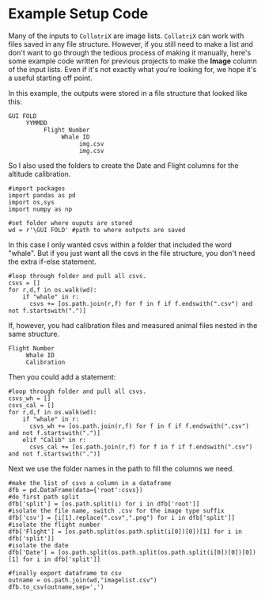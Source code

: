 # Example Setup Code
Many of the inputs to  `CollatriX` are image lists. `CollatriX` can work with files saved in any file structure. However, if you still need to make a list and don't want to go through the tedious process of making it manually, here's some example code written for previous projects to make the **Image** column of the input lists. Even if it's not exactly what you're looking for, we hope it's a useful starting off point.

In this example, the outputs were stored in a file structure that looked like this:  
```
GUI FOLD     
     YYMMDD    
          Flight Number     
               Whale ID       
                    img.csv        
                    img.csv    
```

So I also used the folders to create the Date and Flight columns for the altitude calibration.
```
#import packages
import pandas as pd
import os,sys
import numpy as np

#set folder where ouputs are stored
wd = r'\GUI FOLD' #path to where outputs are saved
```

In this case I only wanted csvs within a folder that included the word "whale". But if you just want all the csvs in the file structure, you don't need the extra if-else statement.
```
#loop through folder and pull all csvs.
csvs = []
for r,d,f in os.walk(wd):
    if "whale" in r:
      csvs += [os.path.join(r,f) for f in f if f.endswith(".csv") and not f.startswith(".")]
```
If, however, you had calibration files and measured animal files nested in the same structure.  

```
Flight Number
     Whale ID
     Calibration  
```

Then you could add a statement:
```
#loop through folder and pull all csvs.
csvs_wh = []
csvs_cal = []
for r,d,f in os.walk(wd):
    if "whale" in r:
      csvs_wh += [os.path.join(r,f) for f in f if f.endswith(".csv") and not f.startswith(".")]
    elif "Calib" in r:
      csvs_cal += [os.path.join(r,f) for f in f if f.endswith(".csv") and not f.startswith(".")]
```

Next we use the folder names in the path to fill the columns we need.
```
#make the list of csvs a column in a dataframe
dfb = pd.DataFrame(data={'root':csvs})
#do first path split
dfb['split'] = [os.path.split(i) for i in dfb['root']]
#isolate the file name, switch .csv for the image type suffix
dfb['csv'] = [i[1].replace(".csv",".png") for i in dfb['split']]
#isolate the flight number
dfb['Flight'] = [os.path.split(os.path.split(i[0])[0])[1] for i in dfb['split']]
#isolate the date
dfb['Date'] = [os.path.split(os.path.split(os.path.split(i[0])[0])[0])[1] for i in dfb['split']]

#finally export dataframe to csv
outname = os.path.join(wd,"imagelist.csv")
dfb.to_csv(outname,sep=',')
```
